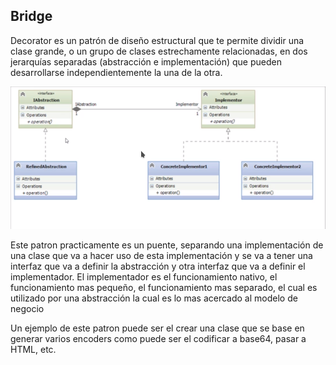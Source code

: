 ## Bridge

Decorator es un patrón de diseño estructural que te permite dividir una clase grande, o un grupo de clases estrechamente relacionadas, en dos jerarquías separadas (abstracción e implementación) que pueden desarrollarse independientemente la una de la otra.

![bridge](../img/Bridge.png)

Este patron practicamente es un puente, separando una implementación de una clase que va a hacer uso de esta implementación y se va a tener una interfaz que va a definir la abstracción y otra interfaz que va a definir el implementador. El implementador es el funcionamiento nativo, el funcionamiento mas pequeño, el funcionamiento mas separado, el cual es utilizado por una abstracción la cual es lo mas acercado al modelo de negocio 

Un ejemplo de este patron puede ser el crear una clase que se base en generar varios encoders como puede ser el codificar a base64, pasar a HTML, etc. 
